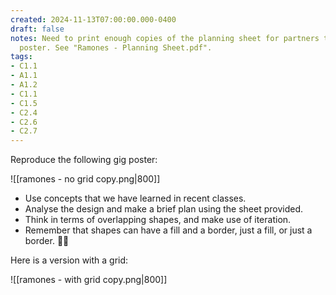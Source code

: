 ```yaml
---
created: 2024-11-13T07:00:00.000-0400
draft: false
notes: Need to print enough copies of the planning sheet for partners to analyse the
  poster. See "Ramones - Planning Sheet.pdf".
tags:
- C1.1
- A1.1
- A1.2
- C1.1
- C1.5
- C2.4
- C2.6
- C2.7
---
```


Reproduce the following gig poster:

![[ramones - no grid copy.png|800]]

- Use concepts that we have learned in recent classes.
- Analyse the design and make a brief plan using the sheet provided.
- Think in terms of overlapping shapes, and make use of iteration.
- Remember that shapes can have a fill and a border, just a fill, or just a border. 👍🏼

Here is a version with a grid:

![[ramones - with grid copy.png|800]]
